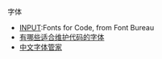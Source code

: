 字体

- [INPUT](http://input.fontbureau.com/):Fonts for Code, from Font Bureau
- [有哪些适合维护代码的字体](http://www.zhihu.com/question/20455297)
- [中文字体管家](http://www.xiaa.net/)